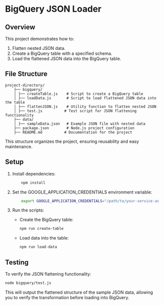 # BigQuery JSON Loader

## Overview
This project demonstrates how to:
1. Flatten nested JSON data.
2. Create a BigQuery table with a specified schema.
3. Load the flattened JSON data into the BigQuery table.

## File Structure
```
project-directory/
    ├── bigquery/
    │ ├── createTable.js    # Script to create a BigQuery table
    │ ├── loadData.js       # Script to load flattened JSON data into the table
    │ ├── flattenJSON.js    # Utility function to flatten nested JSON
    │ ├── test.js          # Test script for JSON flattening functionality
    ├── data/
    │ ├── sampleData.json   # Example JSON file with nested data
    ├── package.json        # Node.js project configuration
    ├── README.md          # Documentation for the project
```
This structure organizes the project, ensuring reusability and easy maintenance.

## Setup
1. Install dependencies:
    ```bash
        npm install
    ```

2. Set the GOOGLE_APPLICATION_CREDENTIALS environment variable:
    ```bash
        export GOOGLE_APPLICATION_CREDENTIALS="/path/to/your-service-account-key.json"
    ```

3. Run the scripts:
    *   Create the BigQuery table:
        ```bash
        npm run create-table
        ```
    *   Load data into the table:
        ```bash
        npm run load-data
        ```

## Testing
To verify the JSON flattening functionality:
```bash
node bigquery/test.js
```
This will output the flattened structure of the sample JSON data, allowing you to verify the transformation before loading into BigQuery.
